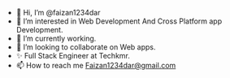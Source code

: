 - 👋 Hi, I’m @faizan1234dar
- 👀 I’m interested in Web Development And Cross Platform app Development.
- 🌱 I’m currently working.
- 💞️ I’m looking to collaborate on Web apps.
- ✨ Full Stack Engineer at Techkmr. 
- 📫 How to reach me Faizan1234dar@gmail.com


<!---
faizan1234dar/faizan1234dar is a ✨ special ✨ repository because its `README.md` (this file) appears on your GitHub profile.
You can click the Preview link to take a look at your changes.
--->
